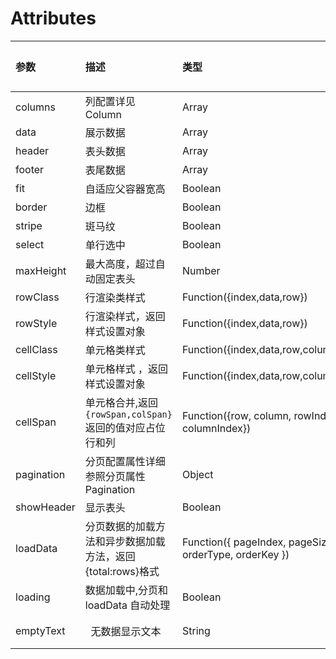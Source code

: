 # Attributes

| 参数       | 描述                                                       | 类型                                                   | 可选值 | 默认值   |
| :--------- | :--------------------------------------------------------- | :----------------------------------------------------- | :----- | :------- |
| columns    | 列配置详见 Column                                          | Array                                                  | —      | []       |
| data       | 展示数据                                                   | Array                                                  | —      | []       |
| header     | 表头数据                                                   | Array                                                  | —      | []       |
| footer     | 表尾数据                                                   | Array                                                  | —      | []       |
| fit        | 自适应父容器宽高                                           | Boolean                                                | —      | false    |
| border     | 边框                                                       | Boolean                                                | —      | false    |
| stripe     | 斑马纹                                                     | Boolean                                                | —      | false    |
| select     | 单行选中                                                   | Boolean                                                | —      | false    |
| maxHeight  | 最大高度，超过自动固定表头                                 | Number                                                 | —      | —        |
| rowClass   | 行渲染类样式                                               | Function({index,data,row})                             | —      | —        |
| rowStyle   | 行渲染样式，返回样式设置对象                               | Function({index,data,row})                             | —      | —        |
| cellClass  | 单元格类样式                                               | Function({index,data,row,column})                      | —      | —        |
| cellStyle  | 单元格样式 ，返回样式设置对象                              | Function({index,data,row,column})                      | —      | —        |
| cellSpan   | 单元格合并,返回`{rowSpan,colSpan}`返回的值对应占位行和列   | Function({row, column, rowIndex, columnIndex})         | —      | —        |
| pagination | 分页配置属性详细参照分页属性 Pagination                    | Object                                                 | —      | —        |
| showHeader | 显示表头                                                   | Boolean                                                | —      | true     |
| loadData   | 分页数据的加载方法和异步数据加载方法，返回{total:rows}格式 | Function({ pageIndex, pageSize, orderType, orderKey }) | —      | true     |
| loading    | 数据加载中,分页和 loadData 自动处理                        | Boolean                                                | —      | false    |
| emptyText  |   无数据显示文本                                           | String                                                 | —      | 暂无数据 |
